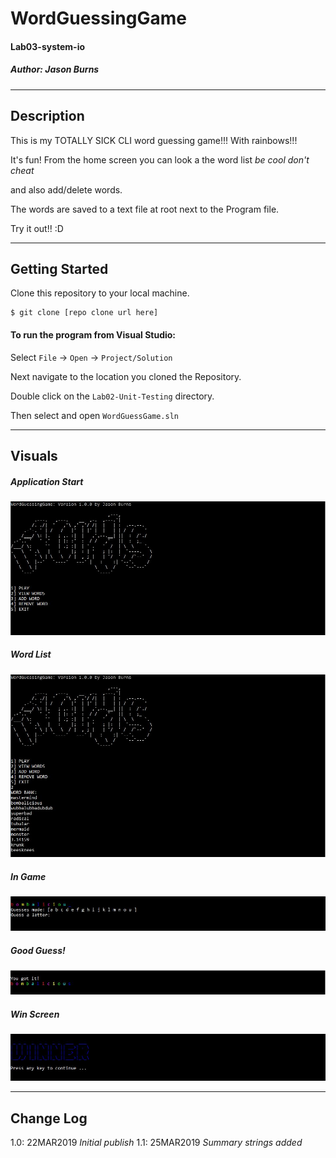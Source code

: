 # WordGuessingGame
#### Lab03-system-io
##### *Author: Jason Burns*

------------------------------

## Description

This is my TOTALLY SICK CLI word guessing game!!! With rainbows!!!

It's fun! From the home screen you can look a the word list *be cool don't cheat*

and also add/delete words.

The words are saved to a text file at root next to the Program file.

Try it out!! :D

------------------------------

## Getting Started
Clone this repository to your local machine.
```
$ git clone [repo clone url here]
```
#### To run the program from Visual Studio:
Select ```File``` -> ```Open``` -> ```Project/Solution```

Next navigate to the location you cloned the Repository.

Double click on the ```Lab02-Unit-Testing``` directory.

Then select and open ```WordGuessGame.sln```

------------------------------

## Visuals

##### Application Start
![Capture](https://github.com/jasonb315/Lab03-system-io/blob/master/assets/home.JPG) <br>
##### Word List
![Capture](https://github.com/jasonb315/Lab03-system-io/blob/master/assets/words.JPG) <br>
##### In Game
![Capture](https://github.com/jasonb315/Lab03-system-io/blob/master/assets/guessing.JPG) <br>
##### Good Guess!
![Capture](https://github.com/jasonb315/Lab03-system-io/blob/master/assets/gotit.JPG) <br>
##### Win Screen
![Capture](https://github.com/jasonb315/Lab03-system-io/blob/master/assets/win.JPG) <br>

------------------------------

## Change Log

1.0: 22MAR2019 *Initial publish*
1.1: 25MAR2019 *Summary strings added*
